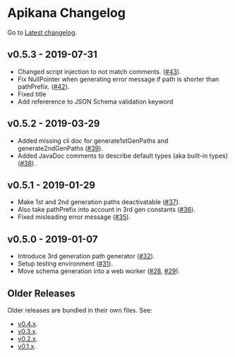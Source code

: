
# Apikana Changelog

Go to [Latest changelog](./changelog.md).


## v0.5.3 - 2019-07-31

- Changed script injection to not match comments.
  ([#43](https://github.com/swisspush/apikana/issues/43)).
- Fix NullPointer when generating error message if path is shorter than
  pathPrefix.
  ([#42](http://github.com/swisspush/apikana/pull/42)).
- Fixed title
- Add refererence to JSON Schema validation keyword


## v0.5.2 - 2019-03-29

- Added missing cli doc for generate1stGenPaths and generate2ndGenPaths
  ([#39](http://github.com/swisspush/apikana/pull/39)).
- Added JavaDoc comments to describe default types (aka built-in types)
  ([#38](http://github.com/swisspush/apikana/pull/38)).


## v0.5.1 - 2019-01-29

- Make 1st and 2nd generation paths deactivatable
  ([#37](http://github.com/swisspush/apikana/pull/37)).
- Also take pathPrefix into account in 3rd gen constants
  ([#36](http://github.com/swisspush/apikana/pull/36)).
- Fixed misleading error message
  ([#35](http://github.com/swisspush/apikana/pull/35)).


## v0.5.0 - 2019-01-07

- Introduce 3rd generation path generator
  ([#32](https://github.com/swisspush/apikana/pull/32)).
- Setup testing environment
  ([#31](http://github.com/swisspush/apikana/pull/31)).
- Move schema generation into a web worker
  ([#28](http://github.com/swisspush/apikana/issues/28),
  [#29](https://github.com/swisspush/apikana/pull/29)).



## Older Releases

Older releases are bundled in their own files. See:

- [v0.4.x](./changelog-v0.4.x.md).
- [v0.3.x](./changelog-v0.3.x.md).
- [v0.2.x](./changelog-v0.2.x.md).
- [v0.1.x](./changelog-v0.1.x.md).

